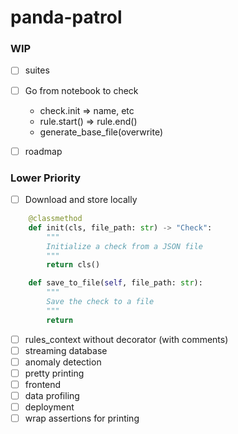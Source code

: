 # panda-patrol

### WIP
- [ ] suites
- [ ] Go from notebook to check
    - check.init => name, etc
    - rule.start() => rule.end()
    - generate_base_file(overwrite)

    


- [ ] roadmap
### Lower Priority
- [ ] Download and store locally
```python
    @classmethod
    def init(cls, file_path: str) -> "Check":
        """
        Initialize a check from a JSON file
        """
        return cls()

    def save_to_file(self, file_path: str):
        """
        Save the check to a file
        """
        return
```
- [ ] rules_context without decorator (with comments)
- [ ] streaming database
- [ ] anomaly detection
- [ ] pretty printing
- [ ] frontend
- [ ] data profiling
- [ ] deployment
- [ ] wrap assertions for printing